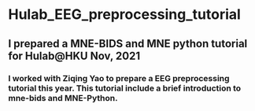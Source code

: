 # Hulab_EEG_preprocessing_tutorial

## I prepared a MNE-BIDS and MNE python tutorial for Hulab@HKU Nov, 2021

### I worked with Ziqing Yao to prepare a EEG preprocessing tutorial this year. This tutorial include a brief introduction to mne-bids and MNE-Python. 
